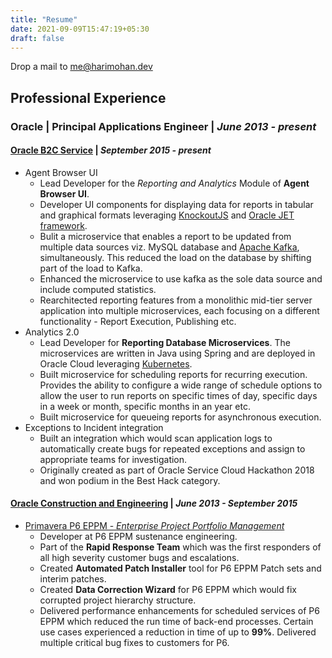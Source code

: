 ```yaml
---
title: "Resume"
date: 2021-09-09T15:47:19+05:30
draft: false
---
```


Drop a mail to [me@harimohan.dev](mailto:me@harimohan.dev)

## Professional Experience

### Oracle | Principal Applications Engineer | *June 2013 - present*

#### [Oracle B2C Service](https://www.oracle.com/cx/service/b2c/) | *September 2015 - present*

* Agent Browser UI
    - Lead Developer for the *Reporting and Analytics* Module of **Agent Browser UI**.
    - Developer UI components for displaying data for reports in tabular and graphical formats leveraging [KnockoutJS](https://knockoutjs.com/) and [Oracle JET framework](https://www.oracle.com/webfolder/technetwork/jet/index.html).
    - Bulit a microservice that enables a report to be updated from multiple data sources viz. MySQL database and [Apache Kafka](https://kafka.apache.org/), simultaneously. This reduced the load on the database by shifting part of the load to Kafka. 
    - Enhanced the microservice to use kafka as the sole data source and include computed statistics. 
    - Rearchitected reporting features from a monolithic mid-tier server application into multiple microservices, each focusing on a different functionality - Report Execution, Publishing etc. 
* Analytics 2.0
    - Lead Developer for **Reporting Database Microservices**. The microservices are written in
Java using Spring and are deployed in Oracle Cloud leveraging [Kubernetes](https://kubernetes.io/).
    - Built microservice for scheduling reports for recurring execution. Provides the ability to configure a wide range of schedule options to allow the user to run reports on specific times of day, specific days in a week or month, specific months in an year etc.
    - Built microservice for queueing reports for asynchronous execution. 
* Exceptions to Incident integration
    - Built an integration which would scan application logs to automatically create bugs for repeated exceptions and assign to appropriate teams for investigation.
    - Originally created as part of Oracle Service Cloud Hackathon 2018 and won podium in the Best Hack category.


#### [Oracle Construction and Engineering](https://www.oracle.com/industries/construction-engineering/) | *June 2013 - September 2015*

* [Primavera P6 EPPM - *Enterprise Project Portfolio Management*](https://www.oracle.com/in/industries/construction-engineering/primavera-p6/)
    - Developer at P6 EPPM sustenance engineering.
    - Part of the **Rapid Response Team** which was the first responders of all high severity customer bugs and escalations.
    - Created **Automated Patch Installer** tool for P6 EPPM Patch sets and interim patches.
    - Created **Data Correction Wizard** for P6 EPPM which would fix corrupted project hierarchy structure.
    - Delivered performance enhancements for scheduled services of P6 EPPM which reduced the run time of back-end processes. Certain use cases experienced a reduction in time of up to **99%**. Delivered multiple critical bug fixes to customers for P6.